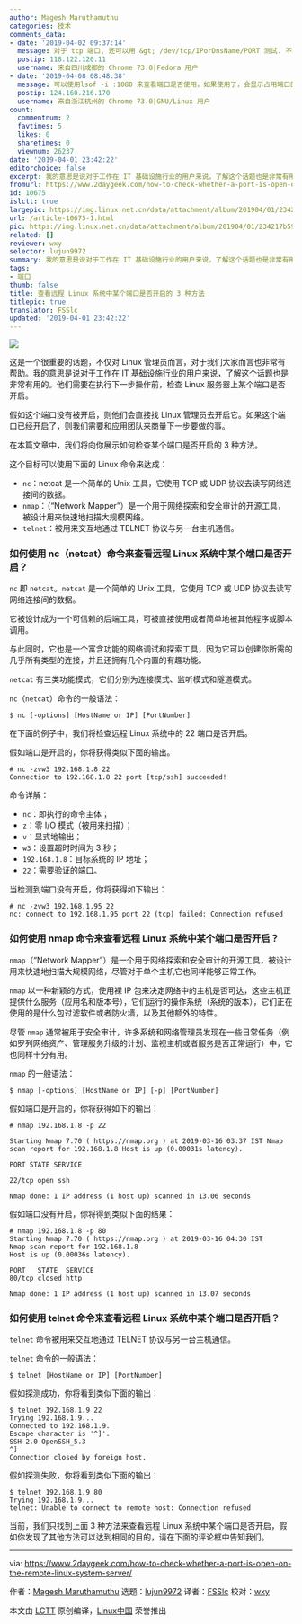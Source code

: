 ```yaml
---
author: Magesh Maruthamuthu
categories: 技术
comments_data:
- date: '2019-04-02 09:37:14'
  message: 对于 tcp 端口, 还可以用 &gt; /dev/tcp/IPorDnsName/PORT 测试. 不便之处, 如果端口受到限制, 测试会遇到等待超时的问题.
  postip: 118.122.120.11
  username: 来自四川成都的 Chrome 73.0|Fedora 用户
- date: '2019-04-08 08:48:38'
  message: 可以使用lsof -i :1080 来查看端口是否使用，如果使用了，会显示占用端口的PID
  postip: 124.160.216.170
  username: 来自浙江杭州的 Chrome 73.0|GNU/Linux 用户
count:
  commentnum: 2
  favtimes: 5
  likes: 0
  sharetimes: 0
  viewnum: 26237
date: '2019-04-01 23:42:22'
editorchoice: false
excerpt: 我的意思是说对于工作在 IT 基础设施行业的用户来说，了解这个话题也是非常有用的。他们需要在执行下一步操作前，检查 Linux 服务器上某个端口是否开启。
fromurl: https://www.2daygeek.com/how-to-check-whether-a-port-is-open-on-the-remote-linux-system-server/
id: 10675
islctt: true
largepic: https://img.linux.net.cn/data/attachment/album/201904/01/234217b59y5p8yit96biv9.jpg
url: /article-10675-1.html
pic: https://img.linux.net.cn/data/attachment/album/201904/01/234217b59y5p8yit96biv9.jpg.thumb.jpg
related: []
reviewer: wxy
selector: lujun9972
summary: 我的意思是说对于工作在 IT 基础设施行业的用户来说，了解这个话题也是非常有用的。他们需要在执行下一步操作前，检查 Linux 服务器上某个端口是否开启。
tags:
- 端口
thumb: false
title: 查看远程 Linux 系统中某个端口是否开启的 3 种方法
titlepic: true
translator: FSSlc
updated: '2019-04-01 23:42:22'
---
```


![](/data/attachment/album/201904/01/234217b59y5p8yit96biv9.jpg)


这是一个很重要的话题，不仅对 Linux 管理员而言，对于我们大家而言也非常有帮助。我的意思是说对于工作在 IT 基础设施行业的用户来说，了解这个话题也是非常有用的。他们需要在执行下一步操作前，检查 Linux 服务器上某个端口是否开启。


假如这个端口没有被开启，则他们会直接找 Linux 管理员去开启它。如果这个端口已经开启了，则我们需要和应用团队来商量下一步要做的事。


在本篇文章中，我们将向你展示如何检查某个端口是否开启的 3 种方法。


这个目标可以使用下面的 Linux 命令来达成：


* `nc`：netcat 是一个简单的 Unix 工具，它使用 TCP 或 UDP 协议去读写网络连接间的数据。
* `nmap`：（“Network Mapper”）是一个用于网络探索和安全审计的开源工具，被设计用来快速地扫描大规模网络。
* `telnet`：被用来交互地通过 TELNET 协议与另一台主机通信。


### 如何使用 nc（netcat）命令来查看远程 Linux 系统中某个端口是否开启？


`nc` 即 `netcat`。`netcat` 是一个简单的 Unix 工具，它使用 TCP 或 UDP 协议去读写网络连接间的数据。


它被设计成为一个可信赖的后端工具，可被直接使用或者简单地被其他程序或脚本调用。


与此同时，它也是一个富含功能的网络调试和探索工具，因为它可以创建你所需的几乎所有类型的连接，并且还拥有几个内置的有趣功能。


`netcat` 有三类功能模式，它们分别为连接模式、监听模式和隧道模式。


`nc`（`netcat`）命令的一般语法：



```
$ nc [-options] [HostName or IP] [PortNumber]
```

在下面的例子中，我们将检查远程 Linux 系统中的 22 端口是否开启。


假如端口是开启的，你将获得类似下面的输出。



```
# nc -zvw3 192.168.1.8 22
Connection to 192.168.1.8 22 port [tcp/ssh] succeeded!
```

命令详解：


* `nc`：即执行的命令主体；
* `z`：零 I/O 模式（被用来扫描）；
* `v`：显式地输出；
* `w3`：设置超时时间为 3 秒；
* `192.168.1.8`：目标系统的 IP 地址；
* `22`：需要验证的端口。


当检测到端口没有开启，你将获得如下输出：



```
# nc -zvw3 192.168.1.95 22
nc: connect to 192.168.1.95 port 22 (tcp) failed: Connection refused
```

### 如何使用 nmap 命令来查看远程 Linux 系统中某个端口是否开启？


`nmap`（“Network Mapper”）是一个用于网络探索和安全审计的开源工具，被设计用来快速地扫描大规模网络，尽管对于单个主机它也同样能够正常工作。


`nmap` 以一种新颖的方式，使用裸 IP 包来决定网络中的主机是否可达，这些主机正提供什么服务（应用名和版本号），它们运行的操作系统（系统的版本），它们正在使用的是什么包过滤软件或者防火墙，以及其他额外的特性。


尽管 `nmap` 通常被用于安全审计，许多系统和网络管理员发现在一些日常任务（例如罗列网络资产、管理服务升级的计划、监视主机或者服务是否正常运行）中，它也同样十分有用。


`nmap` 的一般语法：



```
$ nmap [-options] [HostName or IP] [-p] [PortNumber]
```

假如端口是开启的，你将获得如下的输出：



```
# nmap 192.168.1.8 -p 22

Starting Nmap 7.70 ( https://nmap.org ) at 2019-03-16 03:37 IST Nmap scan report for 192.168.1.8 Host is up (0.00031s latency).

PORT STATE SERVICE

22/tcp open ssh 

Nmap done: 1 IP address (1 host up) scanned in 13.06 seconds
```

假如端口没有开启，你将得到类似下面的结果：



```
# nmap 192.168.1.8 -p 80
Starting Nmap 7.70 ( https://nmap.org ) at 2019-03-16 04:30 IST
Nmap scan report for 192.168.1.8
Host is up (0.00036s latency).

PORT   STATE  SERVICE
80/tcp closed http

Nmap done: 1 IP address (1 host up) scanned in 13.07 seconds
```

### 如何使用 telnet 命令来查看远程 Linux 系统中某个端口是否开启？


`telnet` 命令被用来交互地通过 TELNET 协议与另一台主机通信。


`telnet` 命令的一般语法：



```
$ telnet [HostName or IP] [PortNumber]
```

假如探测成功，你将看到类似下面的输出：



```
$ telnet 192.168.1.9 22
Trying 192.168.1.9...
Connected to 192.168.1.9.
Escape character is '^]'.
SSH-2.0-OpenSSH_5.3
^]
Connection closed by foreign host.
```

假如探测失败，你将看到类似下面的输出：



```
$ telnet 192.168.1.9 80
Trying 192.168.1.9...
telnet: Unable to connect to remote host: Connection refused
```

当前，我们只找到上面 3 种方法来查看远程 Linux 系统中某个端口是否开启，假如你发现了其他方法可以达到相同的目的，请在下面的评论框中告知我们。




---


via: <https://www.2daygeek.com/how-to-check-whether-a-port-is-open-on-the-remote-linux-system-server/>


作者：[Magesh Maruthamuthu](https://www.2daygeek.com/author/magesh/) 选题：[lujun9972](https://github.com/lujun9972) 译者：[FSSlc](https://github.com/FSSlc) 校对：[wxy](https://github.com/wxy)


本文由 [LCTT](https://github.com/LCTT/TranslateProject) 原创编译，[Linux中国](https://linux.cn/) 荣誉推出